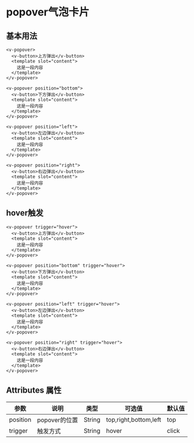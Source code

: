 # popover气泡卡片

## 基本用法

<ClientOnly>
  <popover/>
</ClientOnly>

```vue
<v-popover>
  <v-button>上方弹出</v-button>
  <template slot="content">
    这是一段内容
  </template>
</v-popover>

<v-popover position="bottom">
  <v-button>下方弹出</v-button>
  <template slot="content">
    这是一段内容
  </template>
</v-popover>

<v-popover position="left">
  <v-button>左边弹出</v-button>
  <template slot="content">
    这是一段内容
  </template>
</v-popover>

<v-popover position="right">
  <v-button>右边弹出</v-button>
  <template slot="content">
    这是一段内容
  </template>
</v-popover>
```

## hover触发

<ClientOnly>
  <popover-hover/>
</ClientOnly>

```vue
<v-popover trigger="hover">
  <v-button>上方弹出</v-button>
  <template slot="content">
    这是一段内容
  </template>
</v-popover>

<v-popover position="bottom" trigger="hover">
  <v-button>下方弹出</v-button>
  <template slot="content">
    这是一段内容
  </template>
</v-popover>

<v-popover position="left" trigger="hover">
  <v-button>左边弹出</v-button>
  <template slot="content">
    这是一段内容
  </template>
</v-popover>

<v-popover position="right" trigger="hover">
  <v-button>右边弹出</v-button>
  <template slot="content">
    这是一段内容
  </template>
</v-popover>
```

## Attributes 属性

参数|说明|类型|可选值|默认值|
-|-|-|-|-|
position|popover的位置|String|top,right,bottom,left|top|
trigger|触发方式|String|hover|click|